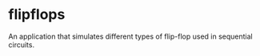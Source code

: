 flipflops
=========

An application that simulates different types of flip-flop used in sequential circuits.
